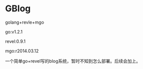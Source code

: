 GBlog
=====

golang+revle+mgo

go:v1.2.1

revel:0.9.1 

mgo:r2014.03.12


一个简单go+revel写的blog系统，暂时不知到怎么部署。后续会加上。
